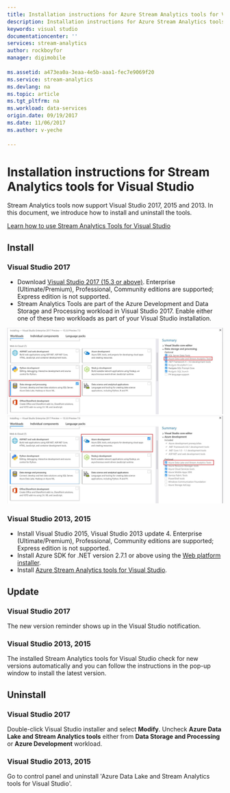 ```yaml
---
title: Installation instructions for Azure Stream Analytics tools for Visual Studio | Azure
description: Installation instructions for Azure Stream Analytics tools for Visual Studio
keywords: visual studio
documentationcenter: ''
services: stream-analytics
author: rockboyfor
manager: digimobile

ms.assetid: a473ea0a-3eaa-4e5b-aaa1-fec7e9069f20
ms.service: stream-analytics
ms.devlang: na
ms.topic: article
ms.tgt_pltfrm: na
ms.workload: data-services
origin.date: 09/19/2017
ms.date: 11/06/2017
ms.author: v-yeche

---
```

# Installation instructions for Stream Analytics tools for Visual Studio
Stream Analytics tools now support Visual Studio 2017, 2015 and 2013. In this document, we introduce how to install and uninstall the tools.

[Learn how to use Stream Analytics Tools for Visual Studio](/stream-analytics/stream-analytics-tools-for-visual-studio)

## Install
### Visual Studio 2017
* Download [Visual Studio 2017 (15.3 or above)](https://www.visualstudio.com/). Enterprise (Ultimate/Premium), Professional, Community editions are supported; Express edition is not supported. 
* Stream Analytics Tools are part of the Azure Development and Data Storage and Processing workload in Visual Studio 2017. Enable either one of these two workloads as part of your Visual Studio installation.

![Install Stream Analytics Tools for Visual Studio 1](./media/stream-analytics-tools-for-vs/stream-analytics-tools-for-vs-2017-install-01.png)
![Install Stream Analytics Tools for Visual Studio 2](./media/stream-analytics-tools-for-vs/stream-analytics-tools-for-vs-2017-install-02.png)

### Visual Studio 2013, 2015
* Install Visual Studio 2015, Visual Studio 2013 update 4. Enterprise (Ultimate/Premium), Professional, Community editions are supported; Express edition is not supported. 
* Install Azure SDK for .NET version 2.7.1 or above using the [Web platform installer](http://www.microsoft.com/web/downloads/platform.aspx).
* Install [Azure Stream Analytics tools for Visual Studio](http://aka.ms/asatoolsvs).

## Update

### Visual Studio 2017
The new version reminder shows up in the Visual Studio notification. 

### Visual Studio 2013, 2015
The installed Stream Analytics tools for Visual Studio check for new versions automatically and you can follow the instructions in the pop-up window to install the latest version. 

## Uninstall

### Visual Studio 2017
Double-click Visual Studio installer and select **Modify**. Uncheck **Azure Data Lake and Stream Analytics tools** either from **Data Storage and Processing** or **Azure Development** workload.

### Visual Studio 2013, 2015
Go to control panel and uninstall 'Azure Data Lake and Stream Analytics tools for Visual Studio'.

<!--Update_Description: new articles on stream analytics tools for VS install -->